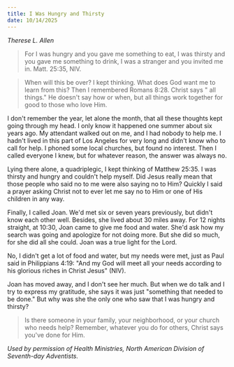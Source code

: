 ```yaml
---
title: I Was Hungry and Thirsty
date: 10/14/2025
---
```


_Therese L. Allen_

> <p></p>
> For I was hungry and you gave me something to eat, I was thirsty and you gave me something to drink, I was a stranger and you invited me in. Matt. 25:35, NIV.

> <callout></callout>
> When will this be over? I kept thinking. What does God want me to learn from this? Then I remembered Romans 8:28. Christ says " all things." He doesn't say how or when, but all things work together for good to those who love Him.

I don't remember the year, let alone the month, that all these thoughts kept going through my head. I only know it happened one summer about six years ago. My attendant walked out on me, and I had nobody to help me. I hadn't lived in this part of Los Angeles for very long and didn't know who to call for help. I phoned some local churches, but found no interest. Then I called everyone I knew, but for whatever reason, the answer was always no.

Lying there alone, a quadriplegic, I kept thinking of Matthew 25:35. I was thirsty and hungry and couldn't help myself. Did Jesus really mean that those people who said no to me were also saying no to Him? Quickly I said a prayer asking Christ not to ever let me say no to Him or one of His children in any way.

Finally, I called Joan. We'd met six or seven years previously, but didn't know each other well. Besides, she lived about 30 miles away. For 12 nights straight, at 10:30, Joan came to give me food and water. She'd ask how my search was going and apologize for not doing more. But she did so much, for she did all she could. Joan was a true light for the Lord.

No, I didn't get a lot of food and water, but my needs were met, just as Paul said in Philippians 4:19: "And my God will meet all your needs according to his glorious riches in Christ Jesus" (NIV).

Joan has moved away, and I don't see her much. But when we do talk and I try to express my gratitude, she says it was just "something that needed to be done." But why was she the only one who saw that I was hungry and thirsty?

> <callout></callout>
> Is there someone in your family, your neighborhood, or your church who needs help? Remember, whatever you do for others, Christ says you've done for Him.

_Used by permission of Health Ministries, North American Division of Seventh-day Adventists._